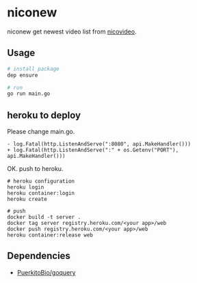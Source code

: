 # niconew

niconew get newest video list from [nicovideo](https://www.nicovideo.jp/).

## Usage

```sh
# install package
dep ensure

# run
go run main.go
```

## heroku to deploy

Please change main.go.

```
- log.Fatal(http.ListenAndServe(":8080", api.MakeHandler()))
+ log.Fatal(http.ListenAndServe(":" + os.Getenv("PORT"), api.MakeHandler()))
```

OK. push to heroku.

```
# heroku configuration
heroku login
heroku container:login
heroku create

# push
docker build -t server .
docker tag server registry.heroku.com/<your app>/web
docker push registry.heroku.com/<your app>/web
heroku container:release web
```

## Dependencies

- [PuerkitoBio/goquery](https://github.com/PuerkitoBio/goquery)
